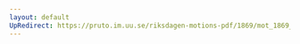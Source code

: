 ```yaml
---
layout: default
UpRedirect: https://pruto.im.uu.se/riksdagen-motions-pdf/1869/mot_1869__ak__310/mot_1869__ak__310-001.pdf
---
```

